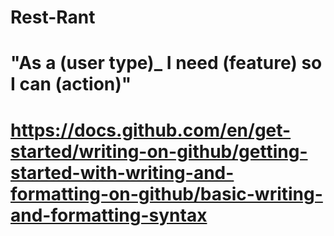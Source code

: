 # Rest-Rant

# "As a ____(user type)_____ I need ____(feature)____ so I can ____(action)____"

# https://docs.github.com/en/get-started/writing-on-github/getting-started-with-writing-and-formatting-on-github/basic-writing-and-formatting-syntax